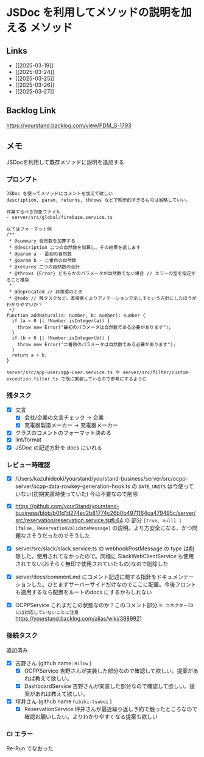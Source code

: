 # JSDoc を利用してメソッドの説明を加える メソッド

## Links

- [[2025-03-19]]
- [[2025-03-24]]
- [[2025-03-25]]
- [[2025-03-26]]
- [[2025-03-27]]

## Backlog Link

https://yourstand.backlog.com/view/PDM_S-1793

## メモ

JSDocを利用して既存メソッドに説明を追加する

### プロンプト

```
JSDoc を使ってメソッドにコメントを加えて欲しい
description, param, returns, throws などで明示的すぎるものは省略していい。

作業するべき対象ファイル
- server/src/global/firebase.service.ts

以下はフォーマット例
/**
 * @summary 自然数を加算する
 * @description 二つの自然数を加算し、その結果を返します
 * @param a - 最初の自然数
 * @param b - 二番目の自然数
 * @returns 二つの自然数の合計
 * @throws {Error} どちらかのパラメータが自然数でない場合 // エラーの型を指定すること推奨
 *
 * @deprecated // 非推奨のとき
 * @todo // 残タスクなど。直接書くよりアノテーションで示しすという方針にしたほうがわかりやすいか？
 */
function addNatural(a: number, b: number): number {
  if (a < 0 || !Number.isInteger(a)) {
    throw new Error("最初のパラメータは自然数である必要があります");
  }
  if (b < 0 || !Number.isInteger(b)) {
    throw new Error("二番目のパラメータは自然数である必要があります");
  }
  return a + b;
}

server/src/app-user/app-user.service.ts や server/src/filter/custom-exception.filter.ts で既に実装しているので参考にするように
```

### 残タスク

- [x] 文言
	- [x] 会社/企業の文言チェック -> 企業
	- [x] 充電器製造メーカー -> 充電器メーカー
- [x] クラスのコメントのフォーマット決める
- [x] lint/format
- [x] JSDoc の記述方針を docs にいれる

### レビュー時確認

- [x] /Users/kazuhideoki/yourstand/yourstand-business/server/src/ocpp-server/ocpp-data-rowkey-generation-hook.ts の `DATE_UNITS` は今使っていない(初期実装時使っていた) 今は不要なので削除
- [x] https://github.com/yourStand/yourstand-business/blob/b01d1d274ec2b81774c26b0b4971164ca479495c/server/src/reservation/reservation.service.ts#L64 の 部分 `[true, null] | [false, ReservationValidateMessage]`  の説明。より方安全になる、かつ問題なさそうだったのでそうした
- [x] server/src/slack/slack.service.ts の webhookPostMessage の type は削除した。使用されてなかったので。同様に SlackWebClientService も使用されてない(おそらく無印で使用されていたもの)なので削除した
- [x] server/docs/comment.md にコメント記述に関する指針をドキュメンテーションした。ひとまずサーバーサイドだけなのでここに配置。今後フロントも適用するなら配置をルートのdocs にするかもしれない
- [x] OCPPService これまだこの状態なのか？このコメント部分 `※ コネクターID には対応していないことに注意`  https://yourstand.backlog.com/alias/wiki/3989921


### 後続タスク

追加済み

- [x] 吉野さん (github name: `Hilow` )
	- [x] OCPPService 吉野さんが実装した部分なので確認して欲しい。提案があれば教えて欲しい。
	- [x] DashboardService 吉野さんが実装した部分なので確認して欲しい。提案があれば教えて欲しい。
- [x] 坪井さん (github name `hibiki-tsuboi` )
	- [x] ReservationService 坪井さんが最近繰り返し予約で触ったところなので確認お願いしたい。よりわかりやすくなる提案も欲しい

### CI エラー

Re-Run でなおった